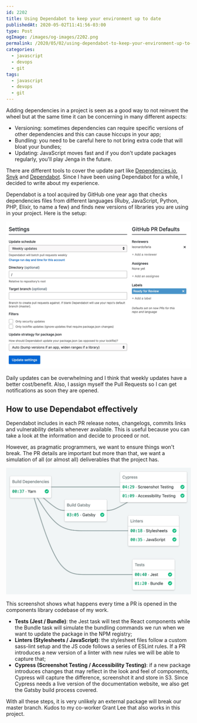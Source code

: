 ```yaml
---
id: 2202
title: Using Dependabot to keep your environment up to date
publishedAt: 2020-05-02T11:41:56-03:00
type: Post
ogImage: /images/og-images/2202.png
permalink: /2020/05/02/using-dependabot-to-keep-your-environment-up-to-date
categories:
  - javascript
  - devops
  - git
tags:
  - javascript
  - devops
  - git
---
```


Adding dependencies in a project is seen as a good way to not reinvent the wheel but at the same time it can be concerning in many different aspects:
- Versioning: sometimes dependencies can require specific versions of other dependencies and this can cause hiccups in your app;
- Bundling: you need to be careful here to not bring extra code that will bloat your bundles;
- Updating: JavaScript moves fast and if you don't update packages regularly, you'll play Jenga in the future.

There are different tools to cover the update part like [Dependencies.io](https://dependencies.io), [Snyk](https://snyk.io/) and [Dependabot](https://dependabot.com/). Since I have been using Dependabot for a while, I decided to write about my experience.

Dependabot is a tool acquired by GitHub one year ago that checks dependencies files from different languages (Ruby, JavaScript, Python, PHP, Elixir, to name a few) and finds new versions of libraries you are using in your project. Here is the setup:

![Dependabot screenshot](/wp-content/uploads/2020/05/dependabot.jpg)

Daily updates can be overwhelming and I think that weekly updates have a better cost/benefit. Also, I assign myself the Pull Requests so I can get notifications as soon they are opened.

## How to use Dependabot effectively

Dependabot includes in each PR release notes, changelogs, commits links and vulnerability details whenever available. This is useful because you can take a look at the information and decide to proceed or not.

However, as pragmatic programmers, we want to ensure things won't break. The PR details are important but more than that, we want a simulation of all (or almost all) deliverables that the project has.

![CI Integration](/wp-content/uploads/2020/05/semaphore.jpg)

This screenshot shows what happens every time a PR is opened in the components library codebase of my work.

- **Tests (Jest / Bundle)**: the Jest task will test the React components while the Bundle task will simulate the bundling commands we run when we want to update the package in the NPM registry;
- **Linters (Stylesheets / JavaScript)**: the stylesheet files follow a custom sass-lint setup and the JS code follows a series of ESLint rules. If a PR introduces a new version of a linter with new rules we will be able to capture that;
- **Cypress (Screenshot Testing / Accessibility Testing)**: if a new package introduces changes that may reflect in the look and feel of components, Cypress will capture the difference, screenshot it and store in S3. Since Cypress needs a live version of the documentation website, we also get the Gatsby build process covered.

With all these steps, it is very unlikely an external package will break our master branch. Kudos to my co-worker Grant Lee that also works in this project.
